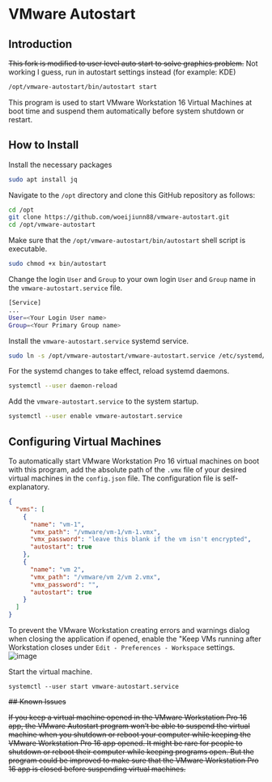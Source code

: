 # VMware Autostart

## Introduction

~~This fork is modified to user level auto start to solve graphics problem.~~
Not working I guess, run in autostart settings instead (for example: KDE)
```bash
/opt/vmware-autostart/bin/autostart start
```

This program is used to start VMware Workstation 16 Virtual Machines at boot time and suspend them automatically before system shutdown or restart.

## How to Install

Install the necessary packages

```bash
sudo apt install jq
```

Navigate to the `/opt` directory and clone this GitHub repository as follows:


```bash
cd /opt
git clone https://github.com/woeijiunn88/vmware-autostart.git
cd /opt/vmware-autostart
```

Make sure that the `/opt/vmware-autostart/bin/autostart` shell script is executable.

```bash
sudo chmod +x bin/autostart
```

Change the login `User` and `Group` to your own login `User` and `Group` name in the `vmware-autostart.service` file.

```bash
[Service]
...
User=<Your Login User name>
Group=<Your Primary Group name>
```

Install the `vmware-autostart.service` systemd service.

```bash
sudo ln -s /opt/vmware-autostart/vmware-autostart.service /etc/systemd/system/vmware-autostart.service
```

For the systemd changes to take effect, reload systemd daemons.

```bash
systemctl --user daemon-reload
```

Add the `vmware-autostart.service` to the system startup.

```bash
systemctl --user enable vmware-autostart.service
```

## Configuring Virtual Machines

To automatically start VMware Workstation Pro 16 virtual machines on boot with this program, add the absolute path of the `.vmx` file of your desired virtual machines in the `config.json` file. The configuration file is self-explanatory.

```json
{
  "vms": [
    {
      "name": "vm-1",
      "vmx_path": "/vmware/vm-1/vm-1.vmx",
      "vmx_password": "leave this blank if the vm isn't encrypted",
      "autostart": true
    },
    {
      "name": "vm 2",
      "vmx_path": "/vmware/vm 2/vm 2.vmx",
      "vmx_password": "",
      "autostart": true
    }
  ]
}
```

To prevent the VMware Workstation creating errors and warnings dialog when closing the application if opened, enable the "Keep VMs running after Workstation closes under `Edit - Preferences - Workspace` settings.
![image](https://user-images.githubusercontent.com/20749427/201509998-88355109-a2e9-4f9a-be9b-84cc3c95b630.png)

Start the virtual machine.
```
systemctl --user start vmware-autostart.service
```
<s>
## Known Issues

If you keep a virtual machine opened in the VMware Workstation Pro 16 app, the VMware Autostart program won’t be able to suspend the virtual machine when you shutdown or reboot your computer while keeping the VMware Workstation Pro 16 app opened. It might be rare for people to shutdown or reboot their computer while keeping programs open. But the program could be improved to make sure that the VMware Workstation Pro 16 app is closed before suspending virtual machines.
</s>
